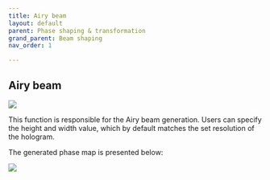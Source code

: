 ```yaml
---
title: Airy beam
layout: default
parent: Phase shaping & transformation
grand_parent: Beam shaping
nav_order: 1

---
```

## [](#header-2)Airy beam

![](/lbsa/assets/images/Airy.png)


This function is responsible for the Airy beam generation. 
Users can specify the height and width value, which by default matches the set resolution of the hologram.

The generated phase map is presented below:

![](/lbsa/assets/images/Airy.bmp)
 


